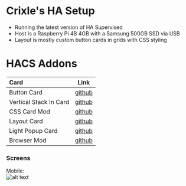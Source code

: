 # Crixle's HA Setup
* Running the latest version of HA Supervised
* Host is a Raspberry Pi 4B 4GB with a Samsung 500GB SSD via USB
* Layout is mostly custom button cards in grids with CSS styling
# HACS Addons
| Card | Link |
| :--- | ---- |
| Button Card | [github](https://github.com/custom-cards/button-card) |
| Vertical Stack In Card | [github](https://github.com/custom-cards/vertical-stack-in-card) |
| CSS Card Mod | [github](https://github.com/thomasloven/lovelace-card-mod) |
| Layout Card | [github](https://github.com/thomasloven/lovelace-layout-card) |
| Light Popup Card | [github](https://github.com/DBuit/light-popup-card) |
| Browser Mod | [github](https://github.com/thomasloven/hass-browser_mod) |

### Screens

Mobile:    
![alt text](https://github.com/dmatik/homeassistant-config/blob/master/images/screens/ha_responsive.gif "Responsive UI")
